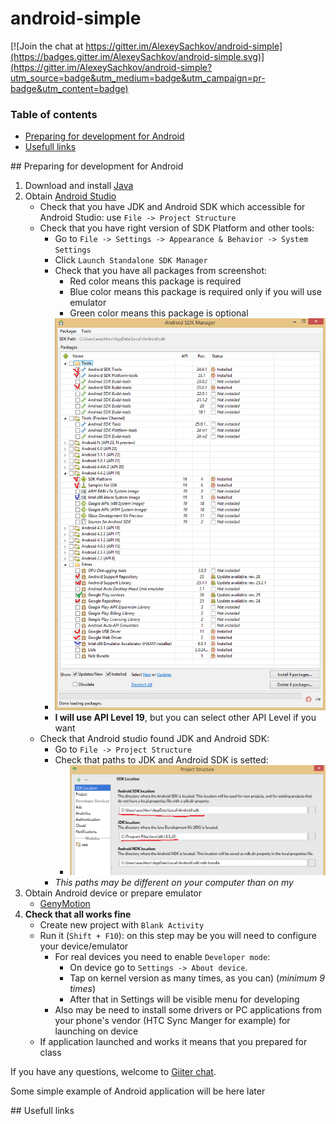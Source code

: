 # android-simple

[![Join the chat at https://gitter.im/AlexeySachkov/android-simple](https://badges.gitter.im/AlexeySachkov/android-simple.svg)](https://gitter.im/AlexeySachkov/android-simple?utm_source=badge&utm_medium=badge&utm_campaign=pr-badge&utm_content=badge)

### Table of contents

* [Preparing for development for Android](#preparing)
* [Usefull links](#links)

<a name="#preparing" />
## Preparing for development for Android

1. Download and install [Java](http://www.oracle.com/technetwork/java/javase/downloads/jdk8-downloads-2133151.html)
2. Obtain [Android Studio](http://developer.android.com/sdk/index.html)
    * Check that you have JDK and Android SDK which accessible for Android Studio: use `File -> Project Structure`
    * Check that you have right version of SDK Platform and other tools:
        - Go to `File -> Settings -> Appearance & Behavior -> System Settings`
        - Click `Launch Standalone SDK Manager`
        - Check that you have all packages from screenshot:
            + Red color means this package is required
            + Blue color means this package is required only if you will use emulator
            + Green color means this package is optional
        - ![Requred packages](requirements.png)
        - **I will use API Level 19**, but you can select other API Level if you want
    * Check that Android studio found JDK and Android SDK:
        - Go to `File -> Project Structure`
        - Check that paths to JDK and Android SDK is setted:
            + ![JDK and Android SDK paths](jdksdk.png)
        - _This paths may be different on your computer than on my_
3. Obtain Android device or prepare emulator
    * [GenyMotion](https://www.genymotion.com/)
4. **Check that all works fine**
    * Create new project with `Blank Activity`
    * Run it (`Shift + F10`): on this step may be you will need to configure your device/emulator
        - For real devices you need to enable `Developer mode`:
            + On device go to `Settings -> About device`.
            + Tap on kernel version as many times, as you can) (_minimum 9 times_)
            + After that in Settings will be visible menu for developing
        - Also may be need to install some drivers or PC applications from your phone's vendor (HTC Sync Manger for example) for launching on device
    * If application launched and works it means that you prepared for class


If you have any questions, welcome to [Giiter chat](https://gitter.im/AlexeySachkov/android-simple).

Some simple example of Android application will be here later

<a name="#links" />
## Usefull links

